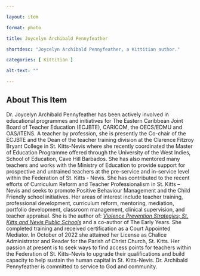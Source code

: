 ```yaml
--- 

layout: item

format: photo 

title: Joycelyn Archibald Pennyfeather

shortdesc: "Joycelyn Archibald Pennyfeather, a Kittitian author."

categories: [ Kittitian ] 

alt-text: ""

--- 
```


## About This Item 

Dr. Joycelyn Archibald Pennyfeather has been actively involved in educational programmes and initiatives for The Eastern Caribbean Joint Board of Teacher Education (ECJBTE), CARICOM, the OECS/EDMU and OAS/ITENS. A teacher by profession, she is presently the Co-chair of the ECJBTE and the Dean of the teacher training division at the Clarence Fitzroy Bryant College in St. Kitts-Nevis where she recently coordinated the Master of Education Programme offered through the University of the West Indies, School of Education, Cave Hill Barbados. She has also mentored many teachers and works with the Ministry of Education to provide support for prospective and untrained teachers at the pre-service and in-service level within the Federation of St. Kitts - Nevis. She has contributed to the recent efforts of Curriculum Reform and Teacher Professionalism in St. Kitts – Nevis and seeks to promote Positive Behaviour Management and the Child Friendly school initiatives. Her areas of interest include teacher training, professional development, curriculum reform, mentoring, mediation, portfolio development, classroom management, clinical supervision, and teacher appraisal. She is the author of: _[Violence Prevention Strategies; St. Kitts and Nevis Public Schools](https://cfbcworks.github.io/Independence40SKN/items/SKN40Book021.html)_ and a co-author of The Early Years. She completed training and received certification as a Court Appointed Mediator. In October of 2022 she attained her License as Chalice Administrator and Reader for the Parish of Christ Church, St. Kitts. Her passion at present is to seek ways to find access points for teachers within the Federation of St. Kitts-Nevis to upgrade their qualifications and build capacity to help sustain the human capital in St. Kitts-Nevis. Dr. Archibald Pennyfeather is committed to service to God and community.
